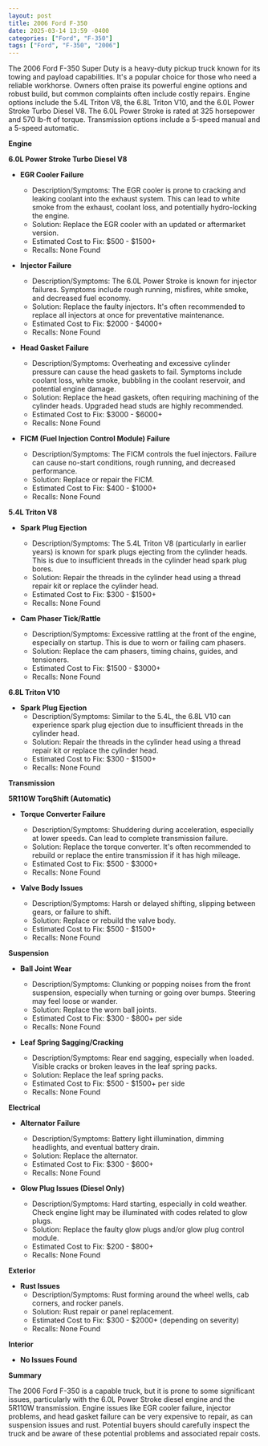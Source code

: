 ```yaml
---
layout: post
title: 2006 Ford F-350
date: 2025-03-14 13:59 -0400
categories: ["Ford", "F-350"]
tags: ["Ford", "F-350", "2006"]
---
```

The 2006 Ford F-350 Super Duty is a heavy-duty pickup truck known for its towing and payload capabilities. It's a popular choice for those who need a reliable workhorse. Owners often praise its powerful engine options and robust build, but common complaints often include costly repairs. Engine options include the 5.4L Triton V8, the 6.8L Triton V10, and the 6.0L Power Stroke Turbo Diesel V8. The 6.0L Power Stroke is rated at 325 horsepower and 570 lb-ft of torque. Transmission options include a 5-speed manual and a 5-speed automatic.

**Engine**

**6.0L Power Stroke Turbo Diesel V8**

* **EGR Cooler Failure**
    * Description/Symptoms: The EGR cooler is prone to cracking and leaking coolant into the exhaust system. This can lead to white smoke from the exhaust, coolant loss, and potentially hydro-locking the engine.
    * Solution: Replace the EGR cooler with an updated or aftermarket version.
    * Estimated Cost to Fix: $500 - $1500+
    * Recalls: None Found

* **Injector Failure**
    * Description/Symptoms: The 6.0L Power Stroke is known for injector failures. Symptoms include rough running, misfires, white smoke, and decreased fuel economy.
    * Solution: Replace the faulty injectors. It's often recommended to replace all injectors at once for preventative maintenance.
    * Estimated Cost to Fix: $2000 - $4000+
    * Recalls: None Found

* **Head Gasket Failure**
    * Description/Symptoms: Overheating and excessive cylinder pressure can cause the head gaskets to fail. Symptoms include coolant loss, white smoke, bubbling in the coolant reservoir, and potential engine damage.
    * Solution: Replace the head gaskets, often requiring machining of the cylinder heads. Upgraded head studs are highly recommended.
    * Estimated Cost to Fix: $3000 - $6000+
    * Recalls: None Found

* **FICM (Fuel Injection Control Module) Failure**
    * Description/Symptoms: The FICM controls the fuel injectors. Failure can cause no-start conditions, rough running, and decreased performance.
    * Solution: Replace or repair the FICM.
    * Estimated Cost to Fix: $400 - $1000+
    * Recalls: None Found

**5.4L Triton V8**

* **Spark Plug Ejection**
    * Description/Symptoms: The 5.4L Triton V8 (particularly in earlier years) is known for spark plugs ejecting from the cylinder heads. This is due to insufficient threads in the cylinder head spark plug bores.
    * Solution: Repair the threads in the cylinder head using a thread repair kit or replace the cylinder head.
    * Estimated Cost to Fix: $300 - $1500+
    * Recalls: None Found

* **Cam Phaser Tick/Rattle**
    * Description/Symptoms: Excessive rattling at the front of the engine, especially on startup. This is due to worn or failing cam phasers.
    * Solution: Replace the cam phasers, timing chains, guides, and tensioners.
    * Estimated Cost to Fix: $1500 - $3000+
    * Recalls: None Found

**6.8L Triton V10**

* **Spark Plug Ejection**
    * Description/Symptoms: Similar to the 5.4L, the 6.8L V10 can experience spark plug ejection due to insufficient threads in the cylinder head.
    * Solution: Repair the threads in the cylinder head using a thread repair kit or replace the cylinder head.
    * Estimated Cost to Fix: $300 - $1500+
    * Recalls: None Found

**Transmission**

**5R110W TorqShift (Automatic)**

* **Torque Converter Failure**
    * Description/Symptoms: Shuddering during acceleration, especially at lower speeds. Can lead to complete transmission failure.
    * Solution: Replace the torque converter. It's often recommended to rebuild or replace the entire transmission if it has high mileage.
    * Estimated Cost to Fix: $500 - $3000+
    * Recalls: None Found

* **Valve Body Issues**
    * Description/Symptoms: Harsh or delayed shifting, slipping between gears, or failure to shift.
    * Solution: Replace or rebuild the valve body.
    * Estimated Cost to Fix: $500 - $1500+
    * Recalls: None Found

**Suspension**

* **Ball Joint Wear**
    * Description/Symptoms: Clunking or popping noises from the front suspension, especially when turning or going over bumps. Steering may feel loose or wander.
    * Solution: Replace the worn ball joints.
    * Estimated Cost to Fix: $300 - $800+ per side
    * Recalls: None Found

* **Leaf Spring Sagging/Cracking**
    * Description/Symptoms: Rear end sagging, especially when loaded. Visible cracks or broken leaves in the leaf spring packs.
    * Solution: Replace the leaf spring packs.
    * Estimated Cost to Fix: $500 - $1500+ per side
    * Recalls: None Found

**Electrical**

* **Alternator Failure**
    * Description/Symptoms: Battery light illumination, dimming headlights, and eventual battery drain.
    * Solution: Replace the alternator.
    * Estimated Cost to Fix: $300 - $600+
    * Recalls: None Found

* **Glow Plug Issues (Diesel Only)**
    * Description/Symptoms: Hard starting, especially in cold weather. Check engine light may be illuminated with codes related to glow plugs.
    * Solution: Replace the faulty glow plugs and/or glow plug control module.
    * Estimated Cost to Fix: $200 - $800+
    * Recalls: None Found

**Exterior**

* **Rust Issues**
    * Description/Symptoms: Rust forming around the wheel wells, cab corners, and rocker panels.
    * Solution: Rust repair or panel replacement.
    * Estimated Cost to Fix: $300 - $2000+ (depending on severity)
    * Recalls: None Found

**Interior**

* **No Issues Found**

**Summary**

The 2006 Ford F-350 is a capable truck, but it is prone to some significant issues, particularly with the 6.0L Power Stroke diesel engine and the 5R110W transmission. Engine issues like EGR cooler failure, injector problems, and head gasket failure can be very expensive to repair, as can suspension issues and rust. Potential buyers should carefully inspect the truck and be aware of these potential problems and associated repair costs.

